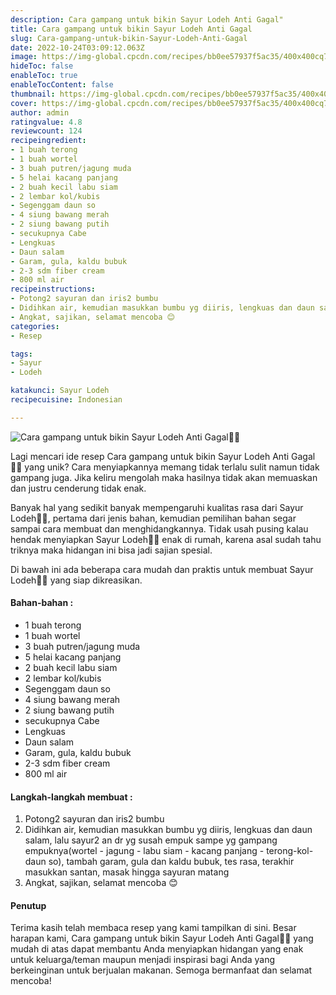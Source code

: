```yaml
---
description: Cara gampang untuk bikin Sayur Lodeh Anti Gagal"
title: Cara gampang untuk bikin Sayur Lodeh Anti Gagal
slug: Cara-gampang-untuk-bikin-Sayur-Lodeh-Anti-Gagal
date: 2022-10-24T03:09:12.063Z
image: https://img-global.cpcdn.com/recipes/bb0ee57937f5ac35/400x400cq70/photo.jpg
hideToc: false
enableToc: true
enableTocContent: false
thumbnail: https://img-global.cpcdn.com/recipes/bb0ee57937f5ac35/400x400cq70/photo.jpg
cover: https://img-global.cpcdn.com/recipes/bb0ee57937f5ac35/400x400cq70/photo.jpg
author: admin
ratingvalue: 4.8
reviewcount: 124
recipeingredient:
- 1 buah terong
- 1 buah wortel
- 3 buah putren/jagung muda
- 5 helai kacang panjang
- 2 buah kecil labu siam
- 2 lembar kol/kubis
- Segenggam daun so
- 4 siung bawang merah
- 2 siung bawang putih
- secukupnya Cabe
- Lengkuas
- Daun salam
- Garam, gula, kaldu bubuk
- 2-3 sdm fiber cream
- 800 ml air
recipeinstructions:
- Potong2 sayuran dan iris2 bumbu
- Didihkan air, kemudian masukkan bumbu yg diiris, lengkuas dan daun salam, lalu sayur2 an dr yg susah empuk sampe yg gampang empuknya(wortel - jagung - labu siam - kacang panjang - terong-kol-daun so), tambah garam, gula dan kaldu bubuk, tes rasa, terakhir masukkan santan, masak hingga sayuran matang
- Angkat, sajikan, selamat mencoba 😊
categories:
- Resep

tags:
- Sayur
- Lodeh

katakunci: Sayur Lodeh
recipecuisine: Indonesian

---
```


![Cara gampang untuk bikin Sayur Lodeh Anti Gagal👩‍🍳](https://img-global.cpcdn.com/recipes/bb0ee57937f5ac35/400x400cq70/photo.jpg)

Lagi mencari ide resep Cara gampang untuk bikin Sayur Lodeh Anti Gagal👩‍🍳 yang unik? Cara menyiapkannya memang tidak terlalu sulit namun tidak gampang juga. Jika keliru mengolah maka hasilnya tidak akan memuaskan dan justru cenderung tidak enak.

Banyak hal yang sedikit banyak mempengaruhi kualitas rasa dari Sayur Lodeh👩‍🍳, pertama dari jenis bahan, kemudian pemilihan bahan segar sampai cara membuat dan menghidangkannya. Tidak usah pusing kalau hendak menyiapkan Sayur Lodeh👩‍🍳 enak di rumah, karena asal sudah tahu triknya maka hidangan ini bisa jadi sajian spesial.

Di bawah ini ada beberapa cara mudah dan praktis untuk membuat Sayur Lodeh👩‍🍳 yang siap dikreasikan.

<!--inarticleads1-->

#### Bahan-bahan :

- 1 buah terong
- 1 buah wortel
- 3 buah putren/jagung muda
- 5 helai kacang panjang
- 2 buah kecil labu siam
- 2 lembar kol/kubis
- Segenggam daun so
- 4 siung bawang merah
- 2 siung bawang putih
- secukupnya Cabe
- Lengkuas
- Daun salam
- Garam, gula, kaldu bubuk
- 2-3 sdm fiber cream
- 800 ml air

<!--inarticleads2-->

#### Langkah-langkah membuat :

1. Potong2 sayuran dan iris2 bumbu
1. Didihkan air, kemudian masukkan bumbu yg diiris, lengkuas dan daun salam, lalu sayur2 an dr yg susah empuk sampe yg gampang empuknya(wortel - jagung - labu siam - kacang panjang - terong-kol-daun so), tambah garam, gula dan kaldu bubuk, tes rasa, terakhir masukkan santan, masak hingga sayuran matang
1. Angkat, sajikan, selamat mencoba 😊

#### Penutup

Terima kasih telah membaca resep yang kami tampilkan di sini. Besar harapan kami, Cara gampang untuk bikin Sayur Lodeh Anti Gagal👩‍🍳 yang mudah di atas dapat membantu Anda menyiapkan hidangan yang enak untuk keluarga/teman maupun menjadi inspirasi bagi Anda yang berkeinginan untuk berjualan makanan. Semoga bermanfaat dan selamat mencoba!